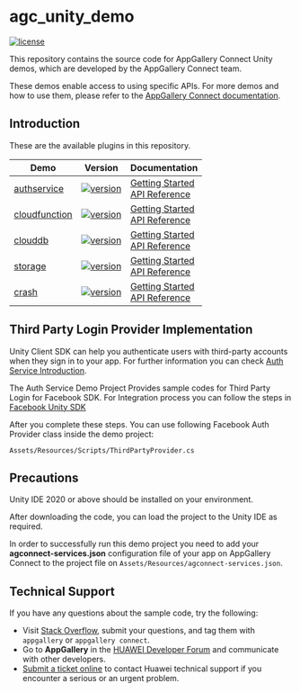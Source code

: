 # agc_unity_demo
[![license](https://img.shields.io/badge/license-Apache--2.0-green)](./LICENCE)

This repository contains the source code for AppGallery Connect Unity demos, which are developed by the AppGallery Connect team.

These demos enable access to using specific APIs. For more demos and how to use them, please refer to the [AppGallery Connect documentation](https://developer.huawei.com/consumer/en/doc/development/AppGallery-connect-Guides/unity-agcsdk-getting-started-0000001322913745).


## Introduction
These are the available plugins in this repository.

| Demo             | Version   | Documentation |
|------------------|-----------|---------------|
|[authservice](https://github.com/AppGalleryConnect/agc-client-demos-unity/tree/main/auth)| [![version](https://img.shields.io/badge/Release-1.4.0.300-yellow)](./)|[Getting Started](https://developer.huawei.com/consumer/en/doc/development/AppGallery-connect-Guides/agc-get-started-unity-0000001292077664) <br/> [API Reference](https://developer.huawei.com/consumer/en/doc/development/AppGallery-connect-References/unity-api-auth-overview-0000001344616785) |
|[cloudfunction](./cloud-functions/)|[![version](https://img.shields.io/badge/Release-1.4.0.300-yellow)](./)|[Getting Started](https://developer.huawei.com/consumer/en/doc/development/AppGallery-connect-Guides/agc-get-started-unity-0000001292077664) <br/> [API Reference](https://developer.huawei.com/consumer/en/doc/development/AppGallery-connect-References/agc-cloudfunctions-crossframework-api-0000001172879083) |
|[clouddb](./clouddb/)|[![version](https://img.shields.io/badge/Release-1.4.0.300-yellow)](./)|[Getting Started](https://developer.huawei.com/consumer/en/doc/development/AppGallery-connect-Guides/agc-get-started-unity-0000001292077664) <br/> [API Reference](https://developer.huawei.com/consumer/en/doc/development/AppGallery-connect-Guides/agc-clouddb-introduction-0000001054212760) |
|[storage](./storage/)|[![version](https://img.shields.io/badge/Release-1.4.0.300-yellow)](./)|[Getting Started](https://developer.huawei.com/consumer/en/doc/development/AppGallery-connect-Guides/agc-get-started-unity-0000001292077664) <br/> [API Reference](https://developer.huawei.com/consumer/en/doc/development/AppGallery-connect-Guides/agc-cloudstorage-introduction-0000001054847259) |
|[crash](./crash/)|[![version](https://img.shields.io/badge/Release-1.4.0.300-yellow)](./)|[Getting Started](https://developer.huawei.com/consumer/en/doc/development/AppGallery-connect-Guides/agc-get-started-unity-0000001292077664) <br/> [API Reference](https://developer.huawei.com/consumer/en/doc/development/AppGallery-connect-Guides/agc-crash-introduction-0000001055732708) |


## Third Party Login Provider Implementation

Unity Client SDK can help you authenticate users with third-party accounts when they sign in to your app. For further information you can check [Auth Service Introduction](https://developer.huawei.com/consumer/en/doc/development/AppGallery-connect-Guides/agc-auth-introduction-0000001053732605).

The Auth Service Demo Project Provides sample codes for Third Party Login for Facebook SDK. For Integration process you can follow the steps in [Facebook Unity SDK](https://developers.facebook.com/docs/unity/gettingstarted#addsdk)

After you complete these steps. You can use following Facebook Auth Provider class inside the demo project:

`Assets/Resources/Scripts/ThirdPartyProvider.cs`


## Precautions
Unity IDE 2020 or above should be installed on your environment. 

After downloading the code, you can load the project to the Unity IDE as required.

In order to successfully run this demo project you need to add your **agconnect-services.json** configuration file of your app on AppGallery Connect to the project file on `Assets/Resources/agconnect-services.json`.

## Technical Support
If you have any questions about the sample code, try the following:
- Visit [Stack Overflow](https://stackoverflow.com/questions/tagged/appgallery), submit your questions, and tag them with `appgallery` or `appgallery connect`.
- Go to **AppGallery** in the [HUAWEI Developer Forum](https://forums.developer.huawei.com/forumPortal/en/home?fid=0101188387844930001) and communicate with other developers.
- [Submit a ticket online](https://developer.huawei.com/consumer/en/support/feedback/#/) to contact Huawei technical support if you encounter a serious or an urgent problem.

